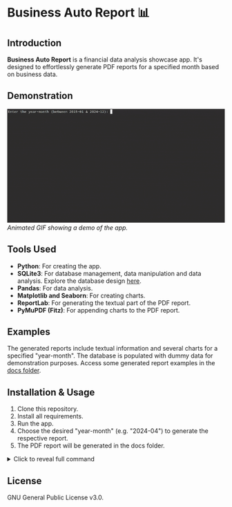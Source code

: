 # Business Auto Report 📊

## Introduction
**Business Auto Report** is a financial data analysis showcase app. It's designed to effortlessly generate PDF reports for a specified month based on business data.


## Demonstration
![Demo](/images/demo.gif)
*Animated GIF showing a demo of the app.*


## Tools Used
- **Python**: For creating the app.
- **SQLite3**: For database management, data manipulation and data analysis. Explore the database design [here](/sql/tables_creation.sql).
- **Pandas**: For data analysis.
- **Matplotlib and Seaborn**: For creating charts.
- **ReportLab**: For generating the textual part of the PDF report.
- **PyMuPDF (Fitz)**: For appending charts to the PDF report.


## Examples
The generated reports include textual information and several charts for a specified "year-month". The database is populated with dummy data for demonstration purposes. Access some generated report examples in the [docs folder](/docs/).


## Installation & Usage
1. Clone this repository.
2. Install all requirements.
3. Run the app.
4. Choose the desired "year-month" (e.g. "2024-04") to generate the respective report.
5. The PDF report will be generated in the docs folder.

<details>
<summary>Click to reveal full command</summary>

```bash
git clone https://github.com/teofiloxyz/business-auto-report \
    && cd business-auto-report/ \
    && pip install -r requirements.txt \
    && chmod +x main.py \
    && ./main.py \
    || echo "An error occurred"
```
</details>


## License
GNU General Public License v3.0.
